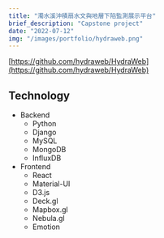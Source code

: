 ```yaml
---
title: "濁水溪沖積扇水文與地層下陷監測展示平台"
brief_description: "Capstone project"
date: "2022-07-12"
img: "/images/portfolio/hydraweb.png"
---
```



[https://github.com/hydraweb/HydraWeb](https://github.com/hydraweb/HydraWeb)

## Technology

- Backend
    * Python 
    * Django
    * MySQL
    * MongoDB
    * InfluxDB
- Frontend
    * React
    * Material-UI
    * D3.js
    * Deck.gl
    * Mapbox.gl
    * Nebula.gl
    * Emotion